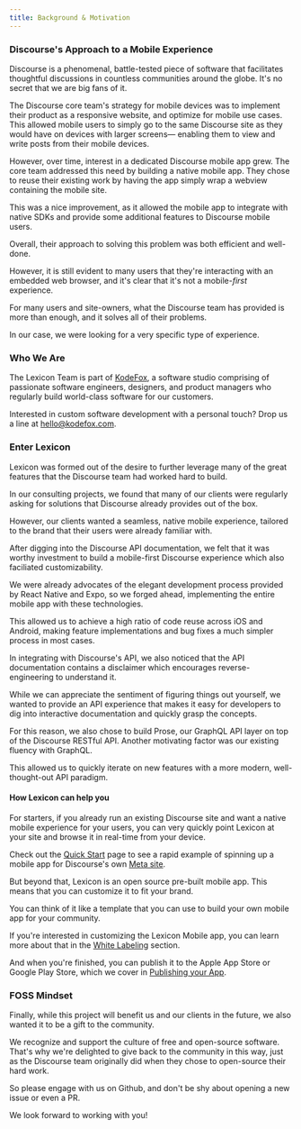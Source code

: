 ```yaml
---
title: Background & Motivation
---
```


### Discourse's Approach to a Mobile Experience

Discourse is a phenomenal, battle-tested piece of software that facilitates thoughtful discussions in countless communities around the globe. It's no secret that we are big fans of it.

The Discourse core team's strategy for mobile devices was to implement their product as a responsive website, and optimize for mobile use cases. This allowed mobile users to simply go to the same Discourse site as they would have on devices with larger screens— enabling them to view and write posts from their mobile devices.

However, over time, interest in a dedicated Discourse mobile app grew. The core team addressed this need by building a native mobile app. They chose to reuse their existing work by having the app simply wrap a webview containing the mobile site.

This was a nice improvement, as it allowed the mobile app to integrate with native SDKs and provide some additional features to Discourse mobile users.

Overall, their approach to solving this problem was both efficient and well-done.

However, it is still evident to many users that they're interacting with an embedded web browser, and it's clear that it's not a mobile-_first_ experience.

For many users and site-owners, what the Discourse team has provided is more than enough, and it solves all of their problems.

In our case, we were looking for a very specific type of experience.

### Who We Are

The Lexicon Team is part of [KodeFox](https://www.kodefox.com/), a software studio comprising of passionate software engineers, designers, and product managers who regularly build world-class software for our customers.

Interested in custom software development with a personal touch? Drop us a line at [hello@kodefox.com](mailto:hello@kodefox.com).

### Enter Lexicon

Lexicon was formed out of the desire to further leverage many of the great features that the Discourse team had worked hard to build.

In our consulting projects, we found that many of our clients were regularly asking for solutions that Discourse already provides out of the box.

However, our clients wanted a seamless, native mobile experience, tailored to the brand that their users were already familiar with.

After digging into the Discourse API documentation, we felt that it was worthy investment to build a mobile-first Discourse experience which also faciliated customizability.

We were already advocates of the elegant development process provided by React Native and Expo, so we forged ahead, implementing the entire mobile app with these technologies.

This allowed us to achieve a high ratio of code reuse across iOS and Android, making feature implementations and bug fixes a much simpler process in most cases.

In integrating with Discourse's API, we also noticed that the API documentation contains a disclaimer which encourages reverse-engineering to understand it.

While we can appreciate the sentiment of figuring things out yourself, we wanted to provide an API experience that makes it easy for developers to dig into interactive documentation and quickly grasp the concepts.

For this reason, we also chose to build Prose, our GraphQL API layer on top of the Discourse RESTful API. Another motivating factor was our existing fluency with GraphQL.

This allowed us to quickly iterate on new features with a more modern, well-thought-out API paradigm.

#### How Lexicon can help you

For starters, if you already run an existing Discourse site and want a native mobile experience for your users, you can very quickly point Lexicon at your site and browse it in real-time from your device.

Check out the [Quick Start](quick-start) page to see a rapid example of spinning up a mobile app for Discourse's own [Meta site](https://meta.discourse.org).

But beyond that, Lexicon is an open source pre-built mobile app. This means that you can customize it to fit your brand.

You can think of it like a template that you can use to build your own mobile app for your community.

If you're interested in customizing the Lexicon Mobile app, you can learn more about that in the [White Labeling](white-labeling) section.

And when you're finished, you can publish it to the Apple App Store or Google Play Store, which we cover in [Publishing your App](app-store).

### FOSS Mindset

Finally, while this project will benefit us and our clients in the future, we also wanted it to be a gift to the community.

We recognize and support the culture of free and open-source software. That's why we're delighted to give back to the community in this way, just as the Discourse team originally did when they chose to open-source their hard work.

So please engage with us on Github, and don't be shy about opening a new issue or even a PR.

We look forward to working with you!
